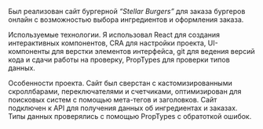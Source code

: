 Был реализован сайт бургерной *“Stellar Burgers”* для заказа бургеров онлайн с возможностью выбора ингредиентов и оформления заказа.

Используемые технологии. Я использовал React для создания интерактивных компонентов, CRA для настройки проекта, UI-компоненты для верстки элементов интерфейса, git для ведения версий кода и сдачи работы на проверку, PropTypes для проверки типов данных.

Особенности проекта. Сайт был сверстан с кастомизированными скроллбарами, переключателями и счетчиками, оптимизирован для поисковых систем с помощью мета-тегов и заголовков. Сайт подключен к API для получения данных об ингредиентах и заказах. Типы данных проверялись с помощью PropTypes с обратоткой ошибок.
